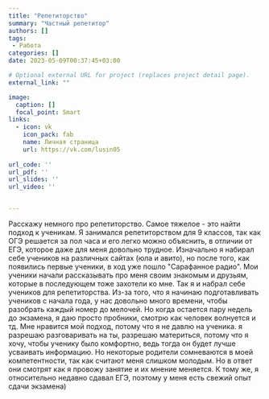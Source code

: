 ```yaml
---
title: "Репетиторство"
summary: "Частный репетитор"
authors: []
tags: 
 - Работа
categories: []
date: 2023-05-09T00:37:45+03:00

# Optional external URL for project (replaces project detail page).
external_link: ""

image:
  caption: []
  focal_point: Smart
links:
  - icon: vk
    icon_pack: fab
    name: Личная страница
    url: https://vk.com/lusin05
  
url_code: ''
url_pdf: ''
url_slides: ''
url_video: ''


---
```

Расскажу немного про репетиторство. 
Самое тяжелое - это найти подход к ученикам. Я занимался репетиторством для 9 классов, так как ОГЭ решается за пол часа и его легко можно объяснить, в отличии от ЕГЭ, которое даже для меня довольно трудное.
Изначально я набирал себе учеников на различных сайтах (юла и авито), но после того, как появились первые ученики, в ход уже пошло "Сарафанное радио". Мои ученики начали рассказывать про меня своим знакомым и друзьям, которые в последующем тоже захотели ко мне. Так я и набрал себе учеников для репетиторства.
Из-за того, что я начинаю подготавливать учеников с начала года, у нас довольно много времени, чтобы разобрать каждый номер до мелочей. Но когда остается пару недель до экзамена, я даю просто пробники, смотрю как человек волнуется и тд.
Мне нравится мой подход, потому что я не давлю на ученика. я разрешаю разговаривать на ты, разрешаю материться, потому что я хочу, чтобы ученику было комфортно, ведь тогда он будет лучше усваивать информацию. Но некоторые родители сомневаются в моей компетентности, так как считают меня слишком молодым. Но в ответ они смотрят как я провожу занятие и их мнение меняется. К тому же, я относительно недавно сдавал ЕГЭ, поэтому у меня есть свежий опыт сдачи экзамена)


